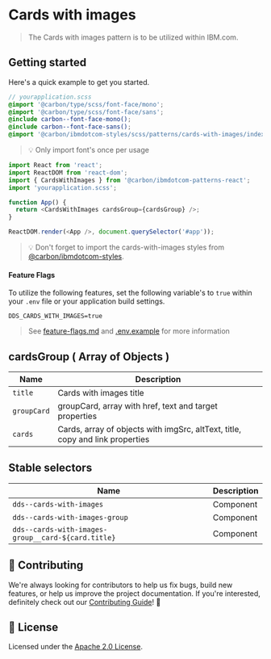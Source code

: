 # Cards with images

> The Cards with images pattern is to be utilized within IBM.com.

## Getting started

Here's a quick example to get you started.

```scss
// yourapplication.scss
@import '@carbon/type/scss/font-face/mono';
@import '@carbon/type/scss/font-face/sans';
@include carbon--font-face-mono();
@include carbon--font-face-sans();
@import '@carbon/ibmdotcom-styles/scss/patterns/cards-with-images/index.scss';
```

> 💡 Only import font's once per usage

```javascript
import React from 'react';
import ReactDOM from 'react-dom';
import { CardsWithImages } from '@carbon/ibmdotcom-patterns-react';
import 'yourapplication.scss';

function App() {
  return <CardsWithImages cardsGroup={cardsGroup} />;
}

ReactDOM.render(<App />, document.querySelector('#app'));
```

> 💡 Don't forget to import the cards-with-images styles from
> [@carbon/ibmdotcom-styles](https://github.com/carbon-design-system/ibm-dotcom-library/blob/master/packages/styles).

#### Feature Flags

To utilize the following features, set the following variable's to `true` within
your `.env` file or your application build settings.

```
DDS_CARDS_WITH_IMAGES=true
```

> See
> [feature-flags.md](https://github.com/carbon-design-system/ibm-dotcom-library/blob/master/packages/patterns-react/docs/feature-flags.md)
> and
> [.env.example](https://github.com/carbon-design-system/ibm-dotcom-library/blob/master/packages/patterns-react/.env.example)
> for more information

## cardsGroup ( Array of Objects )

| Name        | Description                                                                   |
| ----------- | ----------------------------------------------------------------------------- |
| `title`     | Cards with images title                                                       |
| `groupCard` | groupCard, array with href, text and target properties                        |
| `cards`     | Cards, array of objects with imgSrc, altText, title, copy and link properties |

## Stable selectors

| Name                                               | Description |
| -------------------------------------------------- | ----------- |
| `dds--cards-with-images`                           | Component   |
| `dds--cards-with-images-group`                     | Component   |
| `dds--cards-with-images-group__card-${card.title}` | Component   |

## 🙌 Contributing

We're always looking for contributors to help us fix bugs, build new features,
or help us improve the project documentation. If you're interested, definitely
check out our
[Contributing Guide](https://github.com/carbon-design-system/ibm-dotcom-library/blob/master/.github/CONTRIBUTING.md)!
👀

## 📝 License

Licensed under the
[Apache 2.0 License](https://github.com/carbon-design-system/ibm-dotcom-library/blob/master/LICENSE).
